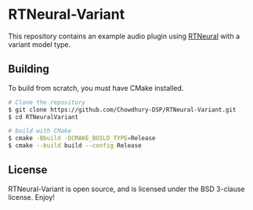 # RTNeural-Variant

This repository contains an example audio plugin using
[RTNeural](https://github.com/jatinchowdhury18/RTNeural)
with a variant model type.

## Building

To build from scratch, you must have CMake installed.

```bash
# Clone the repository
$ git clone https://github.com/Chowdhury-DSP/RTNeural-Variant.git
$ cd RTNeuralVariant

# build with CMake
$ cmake -Bbuild -DCMAKE_BUILD_TYPE=Release
$ cmake --build build --config Release
```

## License

RTNeural-Variant is open source, and is licensed under the BSD 3-clause license.
Enjoy!

